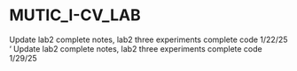 # MUTIC_I-CV_LAB

Update lab2 complete notes, lab2 three experiments complete code 1/22/25
‘
Update lab2 complete notes, lab2 three experiments complete code 1/29/25
